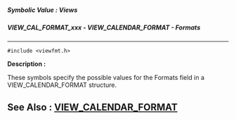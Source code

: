 ##### Symbolic Value : Views
##### VIEW_CAL_FORMAT_xxx - VIEW_CALENDAR_FORMAT - Formats
---
```
#include <viewfmt.h>
```
**Description :**

These symbols specify the possible values for the Formats field in a 
VIEW_CALENDAR_FORMAT structure.

**See Also :**
[VIEW_CALENDAR_FORMAT](/domino-c-api-docs/reference/Data/VIEW_CALENDAR_FORMAT)
---
